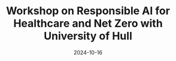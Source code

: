 ---
title: "Workshop on Responsible AI for Healthcare and Net Zero with University of Hull"
date: 2024-10-16
venue: "IIT Madras"
image: "/images/ai-healthcare.png"
link: "https://www.responsibleaihull.com/events/responsibleai-chennai"
draft: false
---